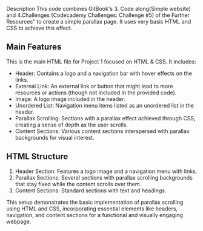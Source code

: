 Description
This code combines GitBook's 3. Code along(Simple website) and 4.Challenges (Codecademy Challenges: Challenge #5) of the Further Resources" to create a simple parallax page. It uses very basic HTML and CSS to achieve this effect.

## Main Features

This is the main HTML file for Project 1 focused on HTML & CSS. It includes:

- Header: Contains a logo and a navigation bar with hover effects on the links.
- External Link: An external link or button that might lead to more resources or actions (though not included in the provided code).
- Image: A logo image included in the header.
- Unordered List: Navigation menu items listed as an unordered list in the header.
- Parallax Scrolling: Sections with a parallax effect achieved through CSS, creating a sense of depth as the user scrolls.
- Content Sections: Various content sections interspersed with parallax backgrounds for visual interest.

## HTML Structure

1. Header Section: Features a logo image and a navigation menu with links.
2. Parallax Sections: Several sections with parallax scrolling backgrounds that stay fixed while the content scrolls over them.
3. Content Sections: Standard sections with text and headings.

This setup demonstrates the basic implementation of parallax scrolling using HTML and CSS, incorporating essential elements like headers, navigation, and content sections for a functional and visually engaging webpage.
